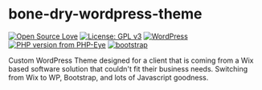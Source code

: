 # bone-dry-wordpress-theme
[![Open Source Love](https://img.shields.io/badge/Open%20Source-%20%E2%9D%A4%20-ff69b4.svg)](https://opensource.org/) [![License: GPL v3](https://img.shields.io/badge/License-GPL%20v3-blue.svg)](https://www.gnu.org/licenses/gpl-3.0) [![WordPress](https://img.shields.io/wordpress/v/akismet.svg)](https://github.com/bkaminski/Strapped-Down-WordPress-Theme/) [![PHP version from PHP-Eye](https://img.shields.io/php-eye/symfony/symfony.svg)](https://github.com/bkaminski/Strapped-Down-WordPress-Theme/)  [![bootstrap](https://img.shields.io/badge/Bootstrap-v4.0.0-563d7c.svg)](https://getbootstrap.com)


Custom WordPress Theme designed for a client that is coming from a Wix based software solution that couldn't fit their business needs. Switching from Wix to WP, Bootstrap, and lots of Javascript goodness.
